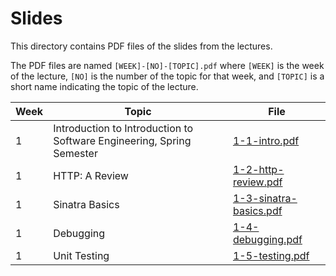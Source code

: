 # Slides

This directory contains PDF files of the slides from the lectures. 

The PDF files are named `[WEEK]-[NO]-[TOPIC].pdf` where `[WEEK]` is the week of the lecture, `[NO]` is the number of the topic for that week, and `[TOPIC]` is a short name indicating the topic of the lecture.

| Week | Topic | File |
| ---- | ----- | ---- | 
| 1    | Introduction to Introduction to Software Engineering, Spring Semester | [1-1-intro.pdf](1-1-intro.pdf) |
| 1    | HTTP: A Review | [1-2-http-review.pdf](1-2-http-review.pdf) |
| 1    | Sinatra Basics | [1-3-sinatra-basics.pdf](1-3-sinatra-basics.pdf) |
| 1    | Debugging | [1-4-debugging.pdf](1-4-debugging.pdf) |
| 1    | Unit Testing | [1-5-testing.pdf](1-5-testing.pdf) |
